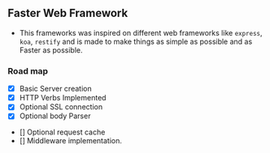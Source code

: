 ## Faster Web Framework

- This frameworks was inspired on different web frameworks like `express`, `koa`, `restify` and is made to make things as simple as possible and as Faster as possible.


### Road map
- [x] Basic Server creation
- [x] HTTP Verbs Implemented
- [x] Optional SSL connection
- [x] Optional body Parser
- [] Optional request cache
- [] Middleware implementation.
